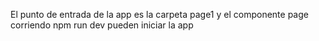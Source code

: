El punto de entrada de la app es la carpeta  page1 y el componente page
corriendo npm run dev pueden iniciar la app